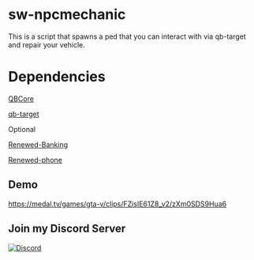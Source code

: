 
# sw-npcmechanic

This is a script that spawns a ped that you can interact with via qb-target and repair your vehicle.

# Dependencies
[QBCore](https://github.com/qbcore-framework/qb-core)

[qb-target](https://github.com/qbcore-framework/qb-target)

Optional

[Renewed-Banking](https://github.com/Renewed-Scripts/Renewed-Banking)

[Renewed-phone](https://github.com/qbcore-framework/qb-phone)

## Demo

https://medal.tv/games/gta-v/clips/FZisIE61Z8_v2/zXm0SDS9Hua6


## Join my Discord Server
[![Discord](https://img.shields.io/discord/1034349935249858662?style=for-the-badge&label=Discord%20Server)](https://discord.gg/ckYfQWDKe7)
